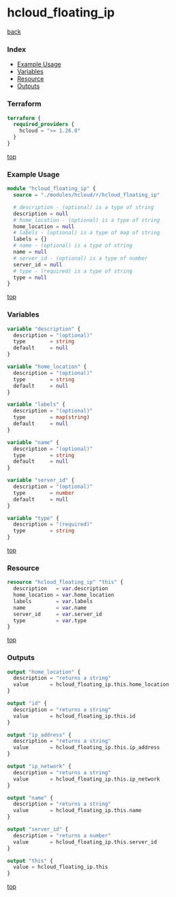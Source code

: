 # hcloud_floating_ip

[back](../hcloud.md)

### Index

- [Example Usage](#example-usage)
- [Variables](#variables)
- [Resource](#resource)
- [Outputs](#outputs)

### Terraform

```terraform
terraform {
  required_providers {
    hcloud = ">= 1.26.0"
  }
}
```

[top](#index)

### Example Usage

```terraform
module "hcloud_floating_ip" {
  source = "./modules/hcloud/r/hcloud_floating_ip"

  # description - (optional) is a type of string
  description = null
  # home_location - (optional) is a type of string
  home_location = null
  # labels - (optional) is a type of map of string
  labels = {}
  # name - (optional) is a type of string
  name = null
  # server_id - (optional) is a type of number
  server_id = null
  # type - (required) is a type of string
  type = null
}
```

[top](#index)

### Variables

```terraform
variable "description" {
  description = "(optional)"
  type        = string
  default     = null
}

variable "home_location" {
  description = "(optional)"
  type        = string
  default     = null
}

variable "labels" {
  description = "(optional)"
  type        = map(string)
  default     = null
}

variable "name" {
  description = "(optional)"
  type        = string
  default     = null
}

variable "server_id" {
  description = "(optional)"
  type        = number
  default     = null
}

variable "type" {
  description = "(required)"
  type        = string
}
```

[top](#index)

### Resource

```terraform
resource "hcloud_floating_ip" "this" {
  description   = var.description
  home_location = var.home_location
  labels        = var.labels
  name          = var.name
  server_id     = var.server_id
  type          = var.type
}
```

[top](#index)

### Outputs

```terraform
output "home_location" {
  description = "returns a string"
  value       = hcloud_floating_ip.this.home_location
}

output "id" {
  description = "returns a string"
  value       = hcloud_floating_ip.this.id
}

output "ip_address" {
  description = "returns a string"
  value       = hcloud_floating_ip.this.ip_address
}

output "ip_network" {
  description = "returns a string"
  value       = hcloud_floating_ip.this.ip_network
}

output "name" {
  description = "returns a string"
  value       = hcloud_floating_ip.this.name
}

output "server_id" {
  description = "returns a number"
  value       = hcloud_floating_ip.this.server_id
}

output "this" {
  value = hcloud_floating_ip.this
}
```

[top](#index)